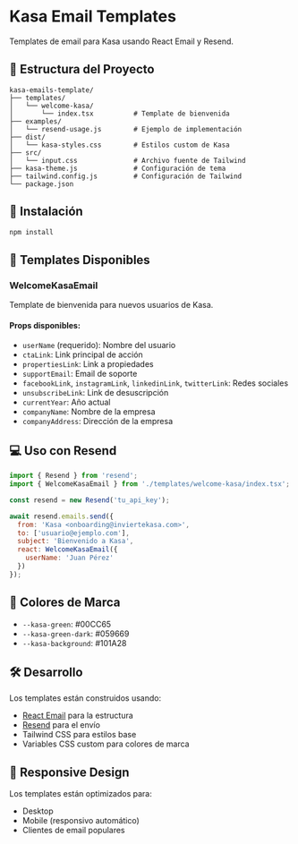 # Kasa Email Templates

Templates de email para Kasa usando React Email y Resend.

## 📁 Estructura del Proyecto

```
kasa-emails-template/
├── templates/
│   └── welcome-kasa/
│       └── index.tsx          # Template de bienvenida
├── examples/
│   └── resend-usage.js        # Ejemplo de implementación
├── dist/
│   └── kasa-styles.css        # Estilos custom de Kasa
├── src/
│   └── input.css              # Archivo fuente de Tailwind
├── kasa-theme.js              # Configuración de tema
├── tailwind.config.js         # Configuración de Tailwind
└── package.json
```

## 🚀 Instalación

```bash
npm install
```

## 📧 Templates Disponibles

### WelcomeKasaEmail

Template de bienvenida para nuevos usuarios de Kasa.

#### Props disponibles:

- `userName` (requerido): Nombre del usuario
- `ctaLink`: Link principal de acción
- `propertiesLink`: Link a propiedades
- `supportEmail`: Email de soporte
- `facebookLink`, `instagramLink`, `linkedinLink`, `twitterLink`: Redes sociales
- `unsubscribeLink`: Link de desuscripción
- `currentYear`: Año actual
- `companyName`: Nombre de la empresa
- `companyAddress`: Dirección de la empresa

## 💻 Uso con Resend

```javascript
import { Resend } from 'resend';
import { WelcomeKasaEmail } from './templates/welcome-kasa/index.tsx';

const resend = new Resend('tu_api_key');

await resend.emails.send({
  from: 'Kasa <onboarding@inviertekasa.com>',
  to: ['usuario@ejemplo.com'],
  subject: 'Bienvenido a Kasa',
  react: WelcomeKasaEmail({
    userName: 'Juan Pérez'
  })
});
```

## 🎨 Colores de Marca

- `--kasa-green`: #00CC65
- `--kasa-green-dark`: #059669  
- `--kasa-background`: #101A28

## 🛠 Desarrollo

Los templates están construidos usando:

- [React Email](https://react.email/) para la estructura
- [Resend](https://resend.com/) para el envío
- Tailwind CSS para estilos base
- Variables CSS custom para colores de marca

## 📱 Responsive Design

Los templates están optimizados para:
- Desktop
- Mobile (responsivo automático)
- Clientes de email populares